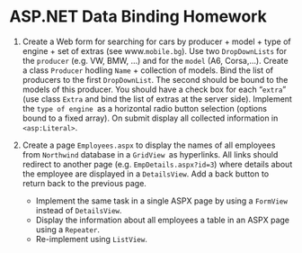 # ASP.NET Data Binding Homework

1. Create a Web form for searching for cars by producer + model + type of engine + set of extras (see www.`mobile.bg`). Use two `DropDownLists` for the `producer` (e.g. VW, BMW, …) and for the `model` (A6, Corsa,…). Create a class `Producer` hodling `Name` + collection of models. Bind the list of producers to the first `DropDownList`. The second should be bound to the models of this producer. You should have a check box for each “`extra`” (use class `Extra` and bind the list of extras at the server side). Implement the `type of engine `as a horizontal radio button selection (options bound to a fixed array). On submit display all collected information in `<asp:Literal>`.

2. Create a page `Employees.aspx` to display the names of all employees from `Northwind` database in a `GridView `as hyperlinks. All links should redirect to another page (e.g. `EmpDetails.aspx?id=3`) where details about the employee are displayed in a `DetailsView`. Add a back button to return back to the previous page.
    - Implement the same task in a single ASPX page by using a `FormView` instead of `DetailsView`.
    - Display the information about all employees a table in an ASPX page using a `Repeater`.
    - Re-implement using `ListView`.